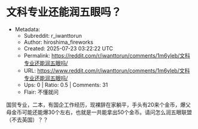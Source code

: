 # 文科专业还能润五眼吗？

- Metadata:
  - Subreddit: r_iwanttorun
  - Author: hiroshima_fireworks
  - Created: 2025-07-23 03:22:22 UTC
  - Permalink: https://reddit.com/r/iwanttorun/comments/1m6yleb/文科专业还能润五眼吗/
  - URL: https://www.reddit.com/r/iwanttorun/comments/1m6yleb/文科专业还能润五眼吗/
  - Ups: 0 | Ratio: 0.5 | Comments: 31
  - Flair: 不懂就问


国贸专业，二本，有国企工作经历，现裸辞在家躺平，手头有20来个金币，爆父母金币可能还能爆30个左右，也就是一共能拿出50个金币。请问怎么润五眼联盟（不去英国）？？

